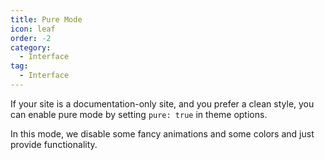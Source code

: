 ```yaml
---
title: Pure Mode
icon: leaf
order: -2
category:
  - Interface
tag:
  - Interface
---
```


If your site is a documentation-only site, and you prefer a clean style, you can enable pure mode by setting `pure: true` in theme options.

In this mode, we disable some fancy animations and some colors and just provide functionality.
